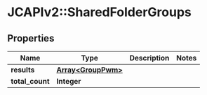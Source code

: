 # JCAPIv2::SharedFolderGroups

## Properties
Name | Type | Description | Notes
------------ | ------------- | ------------- | -------------
**results** | [**Array&lt;GroupPwm&gt;**](GroupPwm.md) |  | 
**total_count** | **Integer** |  | 

